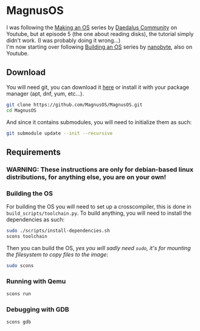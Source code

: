 # MagnusOS
I was following the [Making an OS](https://www.youtube.com/watch?v=MwPjvJ9ulSc&list=PLm3B56ql_akNcvH8vvJRYOc7TbYhRs19M) series by [Daedalus Community](https://www.youtube.com/@DaedalusCommunity) on Youtube, but at episode 5 (the one about reading disks), the tutorial simply didn't work. (I was probably doing it wrong...)<br>
I'm now starting over following [Building an OS](https://www.youtube.com/watch?v=9t-SPC7Tczc&list=PLFjM7v6KGMpiH2G-kT781ByCNC_0pKpPN) series by [nanobyte](https://www.youtube.com/@nanobyte-dev), also on Youtube.

## Download
You will need git, you can download it [here](https://git-scm.com/) or install it with your package manager (apt, dnf, yum, etc...).
```sh
git clone https://github.com/MagnusOS/MagnusOS.git
cd MagnusOS
```
And since it contains submodules, you will need to initialize them as such:
```sh
git submodule update --init --recursive
```

## Requirements
### WARNING: These instructions are only for debian-based linux distributions, for anything else, you are on your own!
### Building the OS
For building the OS you will need to set up a crosscompiler, this is done in `build_scripts/toolchain.py`.
To build anything, you will need to install the dependencies as such:
```sh
sudo ./scripts/install-dependencies.sh
scons toolchain
```
Then you can build the OS, *yes you will sadly need `sudo`, it's for mounting the filesystem to copy files to the image*:
```sh
sudo scons
```
### Running with Qemu
```sh
scons run
```
### Debugging with GDB
```sh
scons gdb
```
